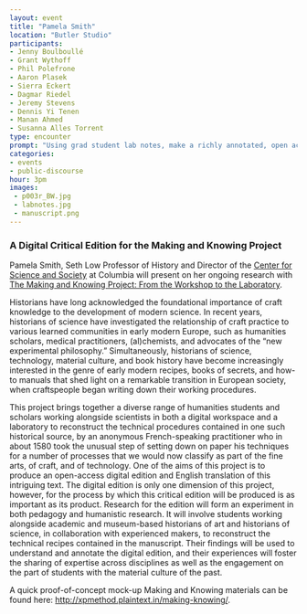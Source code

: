 ```yaml
---
layout: event
title: "Pamela Smith"
location: "Butler Studio"
participants:
- Jenny Boulboullé
- Grant Wythoff
- Phil Polefrone
- Aaron Plasek
- Sierra Eckert
- Dagmar Riedel
- Jeremy Stevens
- Dennis Yi Tenen
- Manan Ahmed
- Susanna Alles Torrent
type: encounter
prompt: "Using grad student lab notes, make a richly annotated, open access critical edition of an early modern 'book of secrets' containing technical recipes and working notes."
categories:
- events
- public-discourse
hour: 3pm
images:
 - p003r_BW.jpg
 - labnotes.jpg
 - manuscript.png
---
```


### A Digital Critical Edition for the Making and Knowing Project

Pamela Smith, Seth Low Professor of History and Director of the [Center for
Science and Society](http://scienceandsociety.columbia.edu/) at Columbia will
present on her ongoing research with [The Making and Knowing Project: From the
Workshop to the Laboratory][11].

[11]:
https://web.archive.org/web/20150508213005/http://scienceandsociety.columbia.edu/research-clusters/from-the-workshop-to-the-laboratory

Historians have long acknowledged the foundational importance of craft
knowledge to the development of modern science. In recent years, historians of
science have investigated the relationship of craft practice to various
learned communities in early modern Europe, such as humanities scholars,
medical practitioners, (al)chemists, and advocates of the “new experimental
philosophy.” Simultaneously, historians of science, technology, material
culture, and book history have become increasingly interested in the genre of
early modern recipes, books of secrets, and how-to manuals that shed light on
a remarkable transition in European society, when craftspeople began writing
down their working procedures.

This project brings together a diverse range of humanities students and
scholars working alongside scientists in both a digital workspace and a
laboratory to reconstruct the technical procedures contained in one such
historical source, by an anonymous French-speaking practitioner who in about
1580 took the unusual step of setting down on paper his techniques for a
number of processes that we would now classify as part of the fine arts, of
craft, and of technology. One of the aims of this project is to produce an
open-access digital edition and English translation of this intriguing text.
The digital edition is only one dimension of this project, however, for the
process by which this critical edition will be produced is as important as its
product. Research for the edition will form an experiment in both pedagogy and
humanistic research. It will involve students working alongside academic and
museum-based historians of art and historians of science, in collaboration
with experienced makers, to reconstruct the technical recipes contained in the
manuscript. Their findings will be used to understand and annotate the digital
edition, and their experiences will foster the sharing of expertise across
disciplines as well as the engagement on the part of students with the
material culture of the past.

A quick proof-of-concept mock-up Making and Knowing materials can be found
here: <http://xpmethod.plaintext.in/making-knowing/>.
